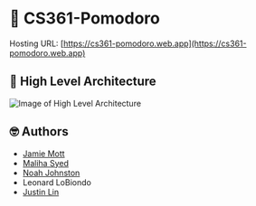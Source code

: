# 🍅 CS361-Pomodoro

Hosting URL: [https://cs361-pomodoro.web.app](https://cs361-pomodoro.web.app)

## :construction: High Level Architecture
![Image of High Level Architecture](https://github.com/maldz3/CS361-Pomodoro/blob/master/high_level_architecture.png)

## 🤓 Authors
- [Jamie Mott](https://github.com/jamiemott)
- [Maliha Syed](https://github.com/maldz3)
- [Noah Johnston](https://github.com/NDJ-1701)
- Leonard LoBiondo
- [Justin Lin](https://github.com/jlin88)
